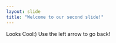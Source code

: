 ```yaml
---
layout: slide
title: "Welcome to our second slide!"
---
```

Looks Cool:)
Use the left arrow to go back!
